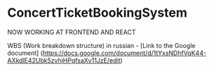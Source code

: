 # ConcertTicketBookingSystem

NOW WORKING AT FRONTEND AND REACT

WBS (Work breakdown structure) in russian - [Link to the Google document] (https://docs.google.com/document/d/1tYxsNDhfVqK44-AXkdlE42Ubk5zvhjHPqfsaXv11JzE/edit)

